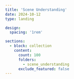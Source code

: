 ```yaml
---
title: 'Scene Understanding'
date: 2024-10-12
type: landing

design:
  spacing: '1rem'

sections:
  - block: collection
    content:
      count: 100
      folders:
        - scene_understanding
      exclude_featured: false
---
```

